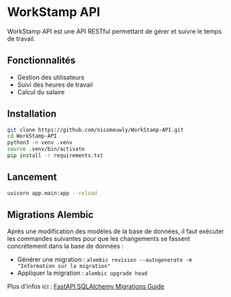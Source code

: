 # WorkStamp API

WorkStamp API est une API RESTful permettant de gérer et suivre le temps de travail.

## Fonctionnalités

- Gestion des utilisateurs
- Suivi des heures de travail
- Calcul du salaire

## Installation

```bash
git clone https://github.com/nicomeuwly/WorkStamp-API.git
cd WorkStamp-API
python3 -m venv .venv
source .venv/bin/activate           
pip install -r requirements.txt
```

## Lancement

```bash
uvicorn app.main:app --reload 
```

## Migrations Alembic

Après une modification des modèles de la base de données, il faut exécuter les commandes suivantes pour que les changements se fassent concrètement dans la base de données :

- Générer une migration : `alembic revision --autogenerate -m "Information sur la migration"`
- Appliquer la migration : `alembic upgrade head`

Plus d'infos ici : [FastAPI SQLAlchemy Migrations Guide](https://fastapi.blog/blog/posts/2023-07-20-fastapi-sqlalchemy-migrations-guide/)
